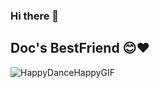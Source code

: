 ### Hi there 👋

## Doc's BestFriend 😊❤️

![HappyDanceHappyGIF](https://github.com/AllanMuhari/AllanMuhari/assets/107704648/839597e0-7252-4143-abe4-895224edc7cb)



<!--
**AllanMuhari/AllanMuhari** is a ✨ _special_ ✨ repository because its `README.md` (this file) appears on your GitHub profile.

Here are some ideas to get you started:

- 🔭 I’m currently working on ...
- 🌱 I’m currently learning ...
- 👯 I’m looking to collaborate on ...
- 🤔 I’m looking for help with ...
- 💬 Ask me about ...
- 📫 How to reach me: ...
- 😄 Pronouns: ...
- ⚡ Fun fact: ...
-->
